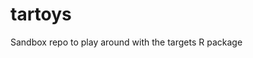 
# tartoys

<!-- badges: start -->
<!-- badges: end -->

Sandbox repo to play around with the targets R package
